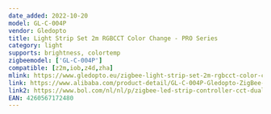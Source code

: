 ```yaml
---
date_added: 2022-10-20
model: GL-C-004P
vendor: Gledopto
title: Light Strip Set 2m RGBCCT Color Change - PRO Series
category: light
supports: brightness, colortemp
zigbeemodel: ['GL-C-004P']
compatible: [z2m,iob,z4d,zha]
mlink: https://www.gledopto.eu/zigbee-light-strip-set-2m-rgbcct-color-change-pro-series
link: https://www.alibaba.com/product-detail/GL-C-004P-Gledopto-ZigBee-LED_1600416140815.html
link2: https://www.bol.com/nl/nl/p/zigbee-led-strip-controller-cct-dual-white-werkt-met-philips-hue-gledopto/9300000121171705/
EAN: 4260567172480
---
```


